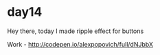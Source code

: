 # day14
Hey there, today I made ripple effect for buttons

Work - http://codepen.io/alexpopovich/full/dNJbbX
